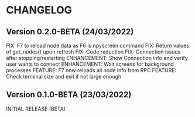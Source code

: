 # CHANGELOG

## Version 0.2.0-BETA (24/03/2022)
FIX: F7 to reload node data as F6 is npyscreen command
FIX: Return values of get_nodes() upon refresh
FIX: Code reduction
FIX: Connection issues after stopping/restarting
ENHANCEMENT: Show Connection info and verify user wants to connect
ENHANCEMENT: Wait screens for background processes
FEATURE: F7 now reloads all node info from RPC
FEATURE: Check terminal size and exit if not large enough


## Version 0.1.0-BETA (23/03/2022)
INITIAL RELEASE (BETA)
